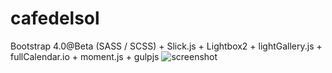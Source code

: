 # cafedelsol
Bootstrap 4.0@Beta (SASS / SCSS) + Slick.js + Lightbox2 +  lightGallery.js + fullCalendar.io + moment.js + gulpjs
![screenshot](https://github.com/0xb4dc0d3/cafedelsol/blob/master/src/img/screenshot.gif)

